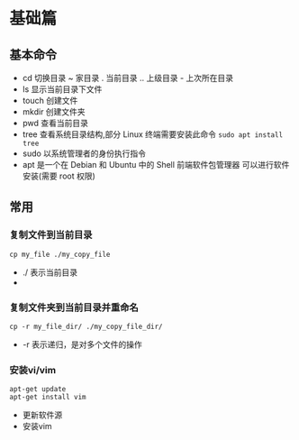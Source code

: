 # 基础篇

## 基本命令

- cd 切换目录 ~ 家目录 . 当前目录 .. 上级目录 - 上次所在目录
- ls 显示当前目录下文件
- touch 创建文件
- mkdir 创建文件夹
- pwd 查看当前目录
- tree 查看系统目录结构,部分 Linux 终端需要安装此命令 `sudo apt install tree`
- sudo 以系统管理者的身份执行指令
- apt 是一个在 Debian 和 Ubuntu 中的 Shell 前端软件包管理器 可以进行软件安装(需要 root 权限)

## 常用

### 复制文件到当前目录

```shell
cp my_file ./my_copy_file
```
- ./ 表示当前目录
- 
### 复制文件夹到当前目录并重命名

```shell
cp -r my_file_dir/ ./my_copy_file_dir/
```
- -r 表示递归，是对多个文件的操作

### 安装vi/vim

```shell
apt-get update
apt-get install vim
```
- 更新软件源
- 安装vim
